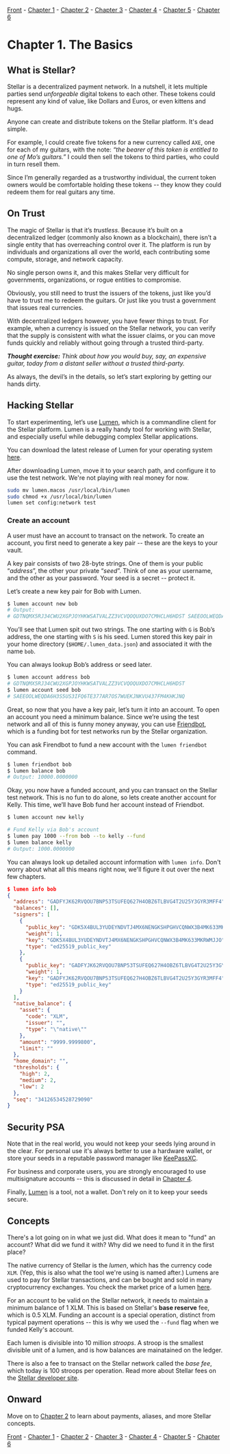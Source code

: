 [Front](https://github.com/0xfe/hacking-stellar/blob/master/README.md) -
[Chapter 1](https://github.com/0xfe/hacking-stellar/blob/master/1-launch.md) -
[Chapter 2](https://github.com/0xfe/hacking-stellar/blob/master/2-payments.md) -
[Chapter 3](https://github.com/0xfe/hacking-stellar/blob/master/3-assets.md) -
[Chapter 4](https://github.com/0xfe/hacking-stellar/blob/master/4-multisig.md) -
[Chapter 5](https://github.com/0xfe/hacking-stellar/blob/master/5-dex.md) -
[Chapter 6](https://github.com/0xfe/hacking-stellar/blob/master/6-debugging.md)

# Chapter 1. The Basics

## What is Stellar?

Stellar is a decentralized payment network. In a nutshell, it lets multiple parties send *unforgeable* digital tokens to each other. These tokens could represent any kind of value, like Dollars and Euros, or even kittens and hugs.

Anyone can create and distribute tokens on the Stellar platform. It's dead simple.

For example, I could create five tokens for a new currency called `AXE`, one for each of my guitars, with the note: *“the bearer of this token is entitled to one of Mo’s guitars.”* I could then sell the tokens to third parties, who could in turn resell them.

Since I’m generally regarded as a trustworthy individual, the current token owners would be comfortable holding these tokens -- they know they could redeem them for real guitars any time.


## On Trust

The magic of Stellar is that it’s *trustless*. Because it’s built on a decentralized ledger (commonly also known as a blockchain), there isn’t a single entity that has overreaching control over it. The platform is run by individuals and organizations all over the world, each contributing some compute, storage, and network capacity.

No single person owns it, and this makes Stellar very difficult for governments, organizations, or rogue entities to compromise.

Obviously, you still need to trust the issuers of the tokens, just like you’d have to trust me to redeem the guitars. Or just like you trust a government that issues real currencies.

With decentralized ledgers however, you have fewer things to trust. For example, when a currency is issued on the Stellar network, you can verify that the supply is consistent with what the issuer claims, or you can move funds quickly and reliably without going through a trusted third-party.

***Thought exercise:*** *Think about how you would buy, say, an expensive guitar, today from a distant seller without a trusted third-party.*

As always, the devil’s in the details, so let’s start exploring by getting our hands dirty.

## Hacking Stellar

To start experimenting, let’s use [Lumen](http://github.com/0xfe/lumen), which is a commandline client for the Stellar platform. Lumen is a really handy tool for working with Stellar, and especially useful while debugging complex Stellar applications.

You can download the latest release of Lumen for your operating system [here](https://github.com/0xfe/lumen/releases).

After downloading Lumen, move it to your search path, and configure it to use the test network. We're not playing with real money for now.

```sh
sudo mv lumen.macos /usr/local/bin/lumen
sudo chmod +x /usr/local/bin/lumen
lumen set config:network test
```

### Create an account
A user must have an account to transact on the network. To create an account, you first need to generate a key pair -- these are the keys to your vault.

A key pair consists of two 28-byte strings. One of them is your public “*address*”, the other your private “*seed*”. Think of one as your username, and the other as your password. Your seed is a secret -- protect it.

Let’s create a new key pair for Bob with Lumen.

```sh
$ lumen account new bob
# Output:
# GDTNQMX5RJ34CWU2XGPJOYHKWSATVALZZ3VCVQOQUXDO7CMHCLH6HDST SAEEOOLWEQDA6H3S5US3IFQ6TE377AR7OS7WUEKJNKVU437FM4KHKJNQ
```

You’ll see that Lumen spit out two strings. The one starting with `G` is Bob’s address, the one starting with `S` is his seed. Lumen stored this key pair in your home directory (`$HOME/.lumen_data.json`) and associated it with the name `bob`.

You can always lookup Bob’s address or seed later.

```sh
$ lumen account address bob
# GDTNQMX5RJ34CWU2XGPJOYHKWSATVALZZ3VCVQOQUXDO7CMHCLH6HDST
$ lumen account seed bob
# SAEEOOLWEQDA6H3S5US3IFQ6TE377AR7OS7WUEKJNKVU437FM4KHKJNQ

```

Great, so now that you have a key pair, let’s turn it into an account. To open an account you need a minimum balance. Since we’re using the test network and all of this is funny money anyway, you can use [Friendbot](http://friendbot.stellar.org), which is a funding bot for test networks run by the Stellar organization.

You can ask Firendbot to fund a new account with the `lumen friendbot` command.

```sh
$ lumen friendbot bob
$ lumen balance bob
# Output: 10000.0000000
```

Okay, you now have a funded account, and you can transact on the Stellar test network. This is no fun to do alone, so lets create another account for Kelly. This time, we’ll have Bob fund her account instead of Friendbot.

```sh
$ lumen account new kelly

# Fund Kelly via Bob's account
$ lumen pay 1000 --from bob --to kelly --fund
$ lumen balance kelly
# Output: 1000.0000000
```

You can always look up detailed account information with `lumen info`. Don't worry about what all this means right now, we'll figure it out over the next few chapters.

```json
$ lumen info bob
{
  "address": "GADFYJK62RVQOU7BNP53TSUFEQ627H4OBZ6TLBVG4T2U25Y3GYR3MFF4",
  "balances": [],
  "signers": [
    {
      "public_key": "GDK5X4BUL3YUDEYNDVTJ4MX6NENGKSHPGHVCQNWX3B4MK633MKRWMJJO",
      "weight": 1,
      "key": "GDK5X4BUL3YUDEYNDVTJ4MX6NENGKSHPGHVCQNWX3B4MK633MKRWMJJO",
      "type": "ed25519_public_key"
    },
    {
      "public_key": "GADFYJK62RVQOU7BNP53TSUFEQ627H4OBZ6TLBVG4T2U25Y3GYR3MFF4",
      "weight": 1,
      "key": "GADFYJK62RVQOU7BNP53TSUFEQ627H4OBZ6TLBVG4T2U25Y3GYR3MFF4",
      "type": "ed25519_public_key"
    }
  ],
  "native_balance": {
    "asset": {
      "code": "XLM",
      "issuer": "",
      "type": "\"native\""
    },
    "amount": "9999.9999800",
    "limit": ""
  },
  "home_domain": "",
  "thresholds": {
    "high": 2,
    "medium": 2,
    "low": 2
  },
  "seq": "34126534528729090"
}
```

## Security PSA

Note that in the real world, you would not keep your seeds lying around in the clear. For personal use it's always better to use a hardware wallet, or store your seeds in a reputable password manager like [KeePassXC](https://keepassxc.org/).

For business and corporate users, you are strongly encouraged to use multisignature accounts -- this is discussed in detail in [Chapter 4](https://github.com/0xfe/hacking-stellar/blob/master/4-multisig.md).

Finally, [Lumen](https://github.com/0xfe/lumen) is a tool, not a wallet. Don't rely on it to keep your seeds secure.

## Concepts

There's a lot going on in what we just did. What does it mean to "fund" an account? What did we fund it with? Why did we need to fund it in the first place?

The native currency of Stellar is the *lumen*, which has the currency code `XLM`. (Yep, this is also what the tool we're using is named after.) Lumens are used to pay for Stellar transactions, and can be bought and sold in many cryptocurrency exchanges. You check the market price of a lumen [here](https://coinmarketcap.com/currencies/stellar/).

For an account to be valid on the Stellar network, it needs to maintain a minimum balance of 1 XLM. This is based on Stellar's **base reserve** fee, which is 0.5 XLM. Funding an account is a special operation, distinct from typical payment operations -- this is why we used the `--fund` flag when we funded Kelly's account.

Each lumen is divisible into 10 million *stroops*. A stroop is the smallest divisible unit of a lumen, and is how balances are mainatained on the ledger.

There is also a fee to transact on the Stellar network called the *base fee*, which today is 100 stroops per operation. Read more about Stellar fees on the [Stellar developer site](https://www.stellar.org/developers/guides/concepts/fees.html).

## Onward

Move on to [Chapter 2](https://github.com/0xfe/hacking-stellar/blob/master/2-payments.md) to learn about payments, aliases, and more Stellar concepts.

[Front](https://github.com/0xfe/hacking-stellar/blob/master/README.md) -
[Chapter 1](https://github.com/0xfe/hacking-stellar/blob/master/1-launch.md) -
[Chapter 2](https://github.com/0xfe/hacking-stellar/blob/master/2-payments.md) -
[Chapter 3](https://github.com/0xfe/hacking-stellar/blob/master/3-assets.md) -
[Chapter 4](https://github.com/0xfe/hacking-stellar/blob/master/4-multisig.md) -
[Chapter 5](https://github.com/0xfe/hacking-stellar/blob/master/5-dex.md) -
[Chapter 6](https://github.com/0xfe/hacking-stellar/blob/master/6-debugging.md)
